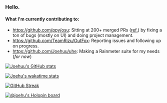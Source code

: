 ### Hello.

#### What I'm currently contributing to:

- https://github.com/ppy/osu: Sitting at 200+ merged PRs ([ref.](https://github.com/ppy/osu/pulls?q=is%3Apr+sort%3Aupdated-desc+author%3AJoehuu+is%3Amerged)) by fixing a ton of bugs (mostly on UI) and doing project management.
- https://github.com/TeamRizu/OutFox: Reporting issues and following up on progress.
- https://github.com/Joehuu/uhe: Making a Rainmeter suite for my needs (*for now*)

[![Joehuu's GitHub stats](https://github-readme-stats.vercel.app/api?username=Joehuu&theme=github_dark)](https://github.com/anuraghazra/github-readme-stats)

[![Joehu's wakatime stats](https://github-readme-stats.vercel.app/api/wakatime?username=Joehu&theme=github_dark)](https://github.com/anuraghazra/github-readme-stats)

[![GitHub Streak](http://github-readme-streak-stats.herokuapp.com?user=Joehuu&theme=github-dark)](https://git.io/streak-stats)

[![@joehu's Holopin board](https://holopin.me/joehu)](https://holopin.io/@joehu)
